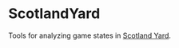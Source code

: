 ScotlandYard
============
Tools for analyzing game states in [Scotland Yard](http://en.wikipedia.org/wiki/Scotland_Yard_%28board_game%29).
